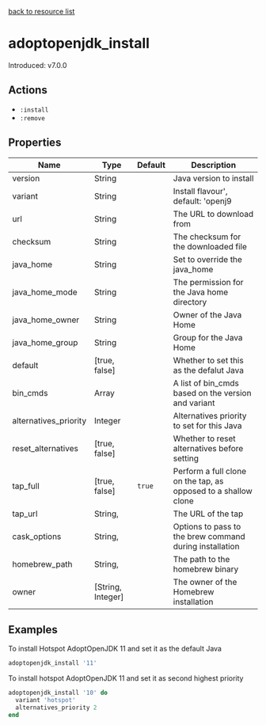 [back to resource list](https://github.com/sous-chefs/java#resources)

# adoptopenjdk_install

Introduced: v7.0.0

## Actions

- `:install`
- `:remove`

## Properties

| Name                  | Type              | Default | Description                                                    |
| --------------------- | ----------------- | ------- | -------------------------------------------------------------- |
| version               | String            |         | Java version to install                                        |
| variant               | String            |         | Install flavour', default: 'openj9                             |
| url                   | String            |         | The URL to download from                                       |
| checksum              | String            |         | The checksum for the downloaded file                           |
| java_home             | String            |         | Set to override the java_home                                  |
| java_home_mode        | String            |         | The permission for the Java home directory                     |
| java_home_owner       | String            |         | Owner of the Java Home                                         |
| java_home_group       | String            |         | Group for the Java Home                                        |
| default               | [true, false]     |         | Whether to set this as the defalut Java                        |
| bin_cmds              | Array             |         | A list of bin_cmds based on the version and variant            |
| alternatives_priority | Integer           |         | Alternatives priority to set for this Java                     |
| reset_alternatives    | [true, false]     |         | Whether to reset alternatives before setting                   |
| tap_full              | [true, false]     | `true`  | Perform a full clone on the tap, as opposed to a shallow clone |
| tap_url               | String,           |         | The URL of the tap                                             |
| cask_options          | String,           |         | Options to pass to the brew command during installation        |
| homebrew_path         | String,           |         | The path to the homebrew binary                                |
| owner                 | [String, Integer] |         | The owner of the Homebrew installation                         |

## Examples

To install Hotspot AdoptOpenJDK 11 and set it as the default Java

```ruby
adoptopenjdk_install '11'
```

To install hotspot AdoptOpenJDK 11 and set it as second highest priority

```ruby
adoptopenjdk_install '10' do
  variant 'hotspot'
  alternatives_priority 2
end
```
